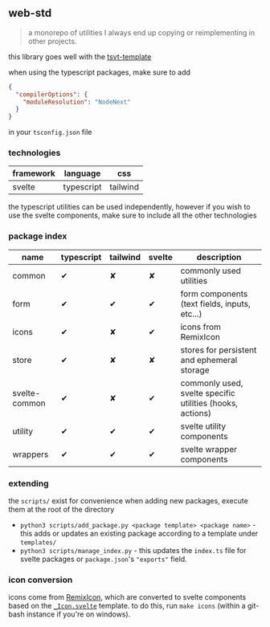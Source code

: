 ## web-std

> a monorepo of utilities I always end up copying or reimplementing in other projects.

this library goes well with the [tsvt-template](https://github.com/LQR471814/tsvt-template.git)

when using the typescript packages, make sure to add

```json
{
  "compilerOptions": {
    "moduleResolution": "NodeNext"
  }
}
```

in your `tsconfig.json` file

### technologies

| framework | language | css |
| --- | --- | --- |
| svelte | typescript | tailwind |

the typescript utilities can be used independently, however if you wish to use the svelte components, make sure to include all the other technologies

### package index

| name | typescript | tailwind | svelte | description |
| --- | --- | --- | --- | --- |
| common | ✔ | ✘ | ✘ | commonly used utilities |
| form | ✔ | ✔ | ✔ | form components (text fields, inputs, etc...) |
| icons | ✔ | ✘ | ✔ | icons from RemixIcon |
| store | ✔ | ✘ | ✘ | stores for persistent and ephemeral storage |
| svelte-common | ✔ | ✘ | ✔ | commonly used, svelte specific utilities (hooks, actions) |
| utility | ✔ | ✔ | ✔ | svelte utility components |
| wrappers | ✔ | ✔ | ✔ | svelte wrapper components |

### extending

the `scripts/` exist for convenience when adding new packages, execute them at the root of the directory

- `python3 scripts/add_package.py <package template> <package name>` - this adds or updates an existing package according to a template under `templates/`
- `python3 scripts/manage_index.py` - this updates the `index.ts` file for svelte packages or `package.json`'s `"exports"` field.

### icon conversion

icons come from [RemixIcon](https://remixicon.com/), which are converted to svelte components based on the [`_Icon.svelte`](src/icons/_Icon.svelte) template. to do this, run `make icons` (within a git-bash instance if you're on windows).
